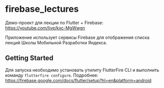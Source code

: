 # firebase_lectures
Демо-проект для лекции по Flutter + Firebase: https://youtube.com/live/kxc-MgWwgn

Приложение использует сервисы Firebase для отображения списка лекций Школы Мобильной Разработки Яндекса.

## Getting Started

Для запуска необходимо установать утилиту FlutterFire CLI и выполнить команду `flutterfire configure`.
Подробнее: https://firebase.google.com/docs/flutter/setup?hl=en&platform=android
